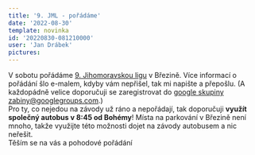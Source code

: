 ```yaml
---
title: '9. JML - pořádáme'
date: '2022-08-30'
template: novinka
id: '20220830-081210000'
user: 'Jan Drábek'
pictures:
---
```

V sobotu pořádáme [9. Jihomoravskou ligu](https://oris.orientacnisporty.cz/Zavod?id=7010) v Březině. Více informací o pořádání šlo e-malem, kdyby vám nepřišel, tak mi napište a přepošlu. (A každopádně velice doporučuji se zaregistrovat do [google skupiny]( https://zabiny.club/informace#zabiny) zabiny@googlegroups.com.)  
Pro ty, co nejedou na závody už ráno a nepořádají, tak doporučuji **využít společný autobus v 8:45 od Bohémy**! Místa na parkování v Březině není mnoho, takže využijte této možnosti dojet na závody autobusem a nic neřešit.   
Těším se na vás a pohodové pořádání  

